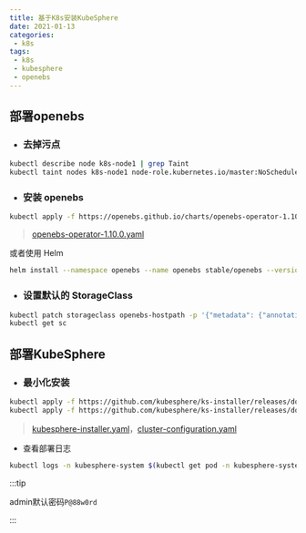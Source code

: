 ```yaml
---
title: 基于K8s安装KubeSphere
date: 2021-01-13
categories:
 - k8s
tags:
 - k8s
 - kubesphere
 - openebs
---
```


## 部署openebs

- ### 去掉污点


```sh
kubectl describe node k8s-node1 | grep Taint
kubectl taint nodes k8s-node1 node-role.kubernetes.io/master:NoSchedule-
```

- ### 安装 openebs


```sh
kubectl apply -f https://openebs.github.io/charts/openebs-operator-1.10.0.yaml
```

> [openebs-operator-1.10.0.yaml](https://bucket-sharit-beijing.oss-cn-beijing.aliyuncs.com/blog/attachments/openebs-operator-1.10.0.yaml)

或者使用 Helm

```sh
helm install --namespace openebs --name openebs stable/openebs --version 1.10.0
```

- ### 设置默认的 StorageClass


```sh
kubectl patch storageclass openebs-hostpath -p '{"metadata": {"annotations":{"storageclass.kubernetes.io/is-default-class":"true"}}}'
kubectl get sc
```

## 部署KubeSphere

- ### 最小化安装


```sh
kubectl apply -f https://github.com/kubesphere/ks-installer/releases/download/v3.0.0/kubesphere-installer.yaml
kubectl apply -f https://github.com/kubesphere/ks-installer/releases/download/v3.0.0/cluster-configuration.yaml
```

> [kubesphere-installer.yaml](https://bucket-sharit-beijing.oss-cn-beijing.aliyuncs.com/blog/attachments/kubesphere-installer.yaml)，[cluster-configuration.yaml](https://bucket-sharit-beijing.oss-cn-beijing.aliyuncs.com/blog/attachments/cluster-configuration.yaml)

- 查看部署日志


```sh
kubectl logs -n kubesphere-system $(kubectl get pod -n kubesphere-system -l app=ks-install -o jsonpath='{.items[0].metadata.name}') -f
```

:::tip

admin默认密码`P@88w0rd`

:::